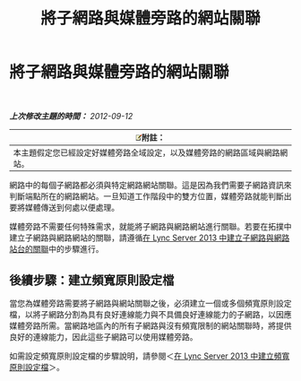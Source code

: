 ﻿---
title: 將子網路與媒體旁路的網站關聯
TOCTitle: 將子網路與媒體旁路的網站關聯
ms:assetid: 5bc632b7-1446-470f-b332-48ea0ca4d1fd
ms:mtpsurl: https://technet.microsoft.com/zh-tw/library/Gg398401(v=OCS.15)
ms:contentKeyID: 49291030
ms.date: 08/10/2015
mtps_version: v=OCS.15
ms.translationtype: HT
---

# 將子網路與媒體旁路的網站關聯

 

_**上次修改主題的時間：** 2012-09-12_

<table>
<thead>
<tr class="header">
<th><img src="images/Gg398811.note(OCS.15).gif" title="note" alt="note" />附註：</th>
</tr>
</thead>
<tbody>
<tr class="odd">
<td>本主題假定您已經設定好媒體旁路全域設定，以及媒體旁路的網路區域與網路網站。</td>
</tr>
</tbody>
</table>


網路中的每個子網路都必須與特定網路網站關聯。這是因為我們需要子網路資訊來判斷端點所在的網路網站。一旦知道工作階段中的雙方位置，媒體旁路就能判斷出要將媒體傳送到何處以便處理。

媒體旁路不需要任何特殊需求，就能將子網路與網路網站進行關聯。若要在拓撲中建立子網路與網路網站的關聯，請遵循[在 Lync Server 2013 中建立子網路與網路站台的關聯](lync-server-2013-associate-a-subnet-with-a-network-site.md)中的步驟進行。

## 後續步驟：建立頻寬原則設定檔

當您為媒體旁路需要將子網路與網站關聯之後，必須建立一個或多個頻寬原則設定檔，以將子網路分割為具有良好連線能力與不具備良好連線能力的子網路，以因應媒體旁路所需。當網路地區內的所有子網路與沒有頻寬限制的網站關聯時，將提供良好的連線能力，因此這些子網路可以使用媒體旁路。

如需設定頻寬原則設定檔的步驟說明，請參閱＜[在 Lync Server 2013 中建立頻寬原則設定檔](lync-server-2013-create-bandwidth-policy-profiles.md)＞。

